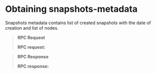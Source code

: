 Obtaining snapshots-metadata
============================

Snapshots metadata contains list of created snapshots with the date of
creation and list of nodes.

> **RPC Request**
>
> **RPC request:**

> **RPC Response**
>
> **RPC response:**
